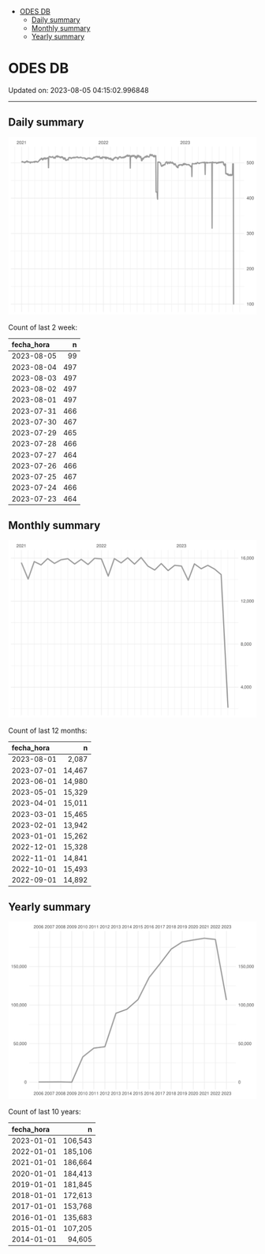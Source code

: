 
  - [ODES DB](#odes-db)
      - [Daily summary](#daily-summary)
      - [Monthly summary](#monthly-summary)
      - [Yearly summary](#yearly-summary)

# ODES DB

Updated on: 2023-08-05 04:15:02.996848

-----

## Daily summary

![](figures/unnamed-chunk-2-1.svg)<!-- -->

Count of last 2 week:

| fecha\_hora |   n |
| :---------- | --: |
| 2023-08-05  |  99 |
| 2023-08-04  | 497 |
| 2023-08-03  | 497 |
| 2023-08-02  | 497 |
| 2023-08-01  | 497 |
| 2023-07-31  | 466 |
| 2023-07-30  | 467 |
| 2023-07-29  | 465 |
| 2023-07-28  | 466 |
| 2023-07-27  | 464 |
| 2023-07-26  | 466 |
| 2023-07-25  | 467 |
| 2023-07-24  | 466 |
| 2023-07-23  | 464 |

## Monthly summary

![](figures/unnamed-chunk-4-1.svg)<!-- -->

Count of last 12 months:

| fecha\_hora |      n |
| :---------- | -----: |
| 2023-08-01  |  2,087 |
| 2023-07-01  | 14,467 |
| 2023-06-01  | 14,980 |
| 2023-05-01  | 15,329 |
| 2023-04-01  | 15,011 |
| 2023-03-01  | 15,465 |
| 2023-02-01  | 13,942 |
| 2023-01-01  | 15,262 |
| 2022-12-01  | 15,328 |
| 2022-11-01  | 14,841 |
| 2022-10-01  | 15,493 |
| 2022-09-01  | 14,892 |

## Yearly summary

![](figures/unnamed-chunk-6-1.svg)<!-- -->

Count of last 10 years:

| fecha\_hora |       n |
| :---------- | ------: |
| 2023-01-01  | 106,543 |
| 2022-01-01  | 185,106 |
| 2021-01-01  | 186,664 |
| 2020-01-01  | 184,413 |
| 2019-01-01  | 181,845 |
| 2018-01-01  | 172,613 |
| 2017-01-01  | 153,768 |
| 2016-01-01  | 135,683 |
| 2015-01-01  | 107,205 |
| 2014-01-01  |  94,605 |
